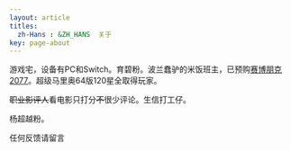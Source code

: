 ```yaml
---
layout: article
titles:
  zh-Hans : &ZH_HANS  关于
key: page-about
---
```




游戏宅，设备有PC和Switch。育碧粉。波兰蠢驴的米饭班主，已预购[赛博朋克2077](https://store.steampowered.com/app/1091500/Cyberpunk_2077/?l=schinese)。超级马里奥64版120星全取得玩家。

~~职业影评人~~看电影只打分~~不~~很少评论。生信打工仔。

杨超越粉。



任何反馈请留言